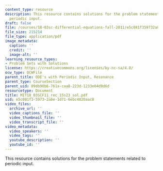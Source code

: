 ```yaml
---
content_type: resource
description: This resource contains solutions for the problem statements related to
  periodic input.
draft: false
file: /courses/18-03sc-differential-equations-fall-2011/e5c081f359732a8e1d716ebc4820aac8_MIT18_03SCF11_rec_15s23_sol.pdf
file_size: 215214
file_type: application/pdf
image_metadata:
  caption: ''
  credit: ''
  image-alt: ''
learning_resource_types:
- Problem Sets with Solutions
license: https://creativecommons.org/licenses/by-nc-sa/4.0/
ocw_type: OCWFile
parent_title: ODE's with Periodic Input, Resonance
parent_type: CourseSection
parent_uid: 09db90b6-761a-caa8-223d-1233e04d9d6d
resourcetype: Document
title: MIT18_03SCF11_rec_15s23_sol.pdf
uid: e5c081f3-5973-2a8e-1d71-6ebc4820aac8
video_files:
  archive_url: ''
  video_captions_file: ''
  video_thumbnail_file: ''
  video_transcript_file: ''
video_metadata:
  video_speakers: ''
  video_tags: ''
  youtube_description: ''
  youtube_id: ''
---
```

This resource contains solutions for the problem statements related to periodic input.